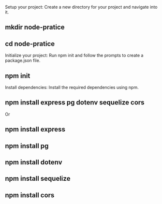 Setup your project:
Create a new directory for your project and navigate into it.

## mkdir node-pratice
## cd node-pratice


Initialize your project:
Run npm init and follow the prompts to create a package.json file.
## npm init


Install dependencies:
Install the required dependencies using npm.
## npm install express pg dotenv sequelize cors

Or

## npm install express	
## npm install pg
## npm install dotenv
## npm install sequelize
## npm install cors




## 
